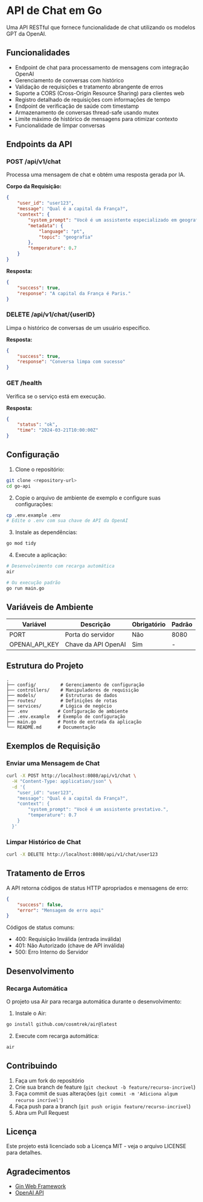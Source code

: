 # API de Chat em Go

Uma API RESTful que fornece funcionalidade de chat utilizando os modelos GPT da OpenAI.

## Funcionalidades

- Endpoint de chat para processamento de mensagens com integração OpenAI
- Gerenciamento de conversas com histórico
- Validação de requisições e tratamento abrangente de erros
- Suporte a CORS (Cross-Origin Resource Sharing) para clientes web
- Registro detalhado de requisições com informações de tempo
- Endpoint de verificação de saúde com timestamp
- Armazenamento de conversas thread-safe usando mutex
- Limite máximo de histórico de mensagens para otimizar contexto
- Funcionalidade de limpar conversas

## Endpoints da API

### POST /api/v1/chat
Processa uma mensagem de chat e obtém uma resposta gerada por IA.

**Corpo da Requisição:**

```json
{
    "user_id": "user123",
    "message": "Qual é a capital da França?",
    "context": {
        "system_prompt": "Você é um assistente especializado em geografia.",
        "metadata": {
            "language": "pt",
            "topic": "geografia"
        },
        "temperature": 0.7
    }
}
```

**Resposta:**

```json
{
    "success": true,
    "response": "A capital da França é Paris."
}
```

### DELETE /api/v1/chat/{userID}
Limpa o histórico de conversas de um usuário específico.

**Resposta:**

```json
{
    "success": true,
    "response": "Conversa limpa com sucesso"
}
```

### GET /health
Verifica se o serviço está em execução.

**Resposta:**

```json
{
    "status": "ok",
    "time": "2024-03-21T10:00:00Z"
}
```

## Configuração

1. Clone o repositório:
```bash
git clone <repository-url>
cd go-api
```

2. Copie o arquivo de ambiente de exemplo e configure suas configurações:
```bash
cp .env.example .env
# Edite o .env com sua chave de API da OpenAI
```

3. Instale as dependências:
```bash
go mod tidy
```

4. Execute a aplicação:
```bash
# Desenvolvimento com recarga automática
air

# Ou execução padrão
go run main.go
```

## Variáveis de Ambiente

| Variável | Descrição | Obrigatório | Padrão |
|----------|-----------|-------------|---------|
| PORT | Porta do servidor | Não | 8080 |
| OPENAI_API_KEY | Chave da API OpenAI | Sim | - |

## Estrutura do Projeto

```
.
├── config/         # Gerenciamento de configuração
├── controllers/    # Manipuladores de requisição
├── models/         # Estruturas de dados
├── routes/         # Definições de rotas
├── services/       # Lógica de negócio
├── .env           # Configuração de ambiente
├── .env.example   # Exemplo de configuração
├── main.go        # Ponto de entrada da aplicação
└── README.md      # Documentação
```

## Exemplos de Requisição

### Enviar uma Mensagem de Chat
```bash
curl -X POST http://localhost:8080/api/v1/chat \
  -H "Content-Type: application/json" \
  -d '{
    "user_id": "user123",
    "message": "Qual é a capital da França?",
    "context": {
        "system_prompt": "Você é um assistente prestativo.",
        "temperature": 0.7
    }
  }'
```

### Limpar Histórico de Chat
```bash
curl -X DELETE http://localhost:8080/api/v1/chat/user123
```

## Tratamento de Erros

A API retorna códigos de status HTTP apropriados e mensagens de erro:

```json
{
    "success": false,
    "error": "Mensagem de erro aqui"
}
```

Códigos de status comuns:
- 400: Requisição Inválida (entrada inválida)
- 401: Não Autorizado (chave de API inválida)
- 500: Erro Interno do Servidor

## Desenvolvimento

### Recarga Automática
O projeto usa Air para recarga automática durante o desenvolvimento:

1. Instale o Air:
```bash
go install github.com/cosmtrek/air@latest
```

2. Execute com recarga automática:
```bash
air
```

## Contribuindo

1. Faça um fork do repositório
2. Crie sua branch de feature (`git checkout -b feature/recurso-incrivel`)
3. Faça commit de suas alterações (`git commit -m 'Adiciona algum recurso incrível'`)
4. Faça push para a branch (`git push origin feature/recurso-incrivel`)
5. Abra um Pull Request

## Licença

Este projeto está licenciado sob a Licença MIT - veja o arquivo LICENSE para detalhes.

## Agradecimentos

- [Gin Web Framework](https://github.com/gin-gonic/gin)
- [OpenAI API](https://platform.openai.com/docs/api-reference)

